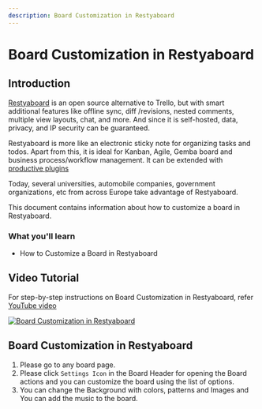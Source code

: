```yaml
---
description: Board Customization in Restyaboard
---
```


# Board Customization in Restyaboard

## Introduction

[Restyaboard](https://restya.com/board) is an open source alternative to Trello, but with smart additional features like offline sync, diff /revisions, nested comments, multiple view layouts, chat, and more. And since it is self-hosted, data, privacy, and IP security can be guaranteed.

Restyaboard is more like an electronic sticky note for organizing tasks and todos. Apart from this, it is ideal for Kanban, Agile, Gemba board and business process/workflow management. It can be extended with [productive plugins](https://restya.com/board/apps "productive plugins")

Today, several universities, automobile companies, government organizations, etc from across Europe take advantage of Restyaboard.

This document contains information about how to customize a board in Restyaboard.

### What you'll learn

*   How to Customize a Board in Restyaboard

## Video Tutorial

For step-by-step instructions on Board Customization in Restyaboard, refer [YouTube video](https://www.youtube.com/watch?v=uzf0V7CPRfY "Watch video on Board Customization in Restyaboard")

[![Board Customization in Restyaboard](restyaboard-board-customization.png)](https://www.youtube.com/watch?v=uzf0V7CPRfY "Watch video on Board Customization in Restyaboard")

## Board Customization in Restyaboard

1.  Please go to any board page.
2.  Please click `Settings Icon` in the Board Header for opening the Board actions and you can customize the board using the list of options.
3.  You can change the Background with colors, patterns and Images and You can add the music to the board.